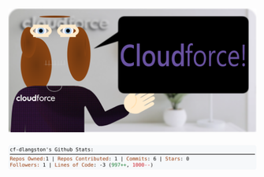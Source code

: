 <!-- 
Version 3.0.152
Built Sat Nov 23 2024 05:21:03 GMT+0000 (Coordinated Universal Time)
-->

<h1 align="center">
  <a href="https://github.com/cf-dlangston/cf-dlangston/tree/master/src" title="Click to View Source">
    <picture width="100%" alt="Dylan">
      <source media="(prefers-color-scheme: dark)" srcset="dylan-dark.svg?version=3.0.152">
      <img src="dylan-light.svg?version=3.0.152" alt="Dylan">
    </picture>
  </a>
</h1>

<div align="center">
  <picture width="100%" alt="Profile Info and Stats">
    <source media="(prefers-color-scheme: dark)" srcset="stats-dark.svg?version=3.0.152">
    <img src="stats-light.svg?version=3.0.152" alt="Profile Info and Stats">
  </picture>
</div>
